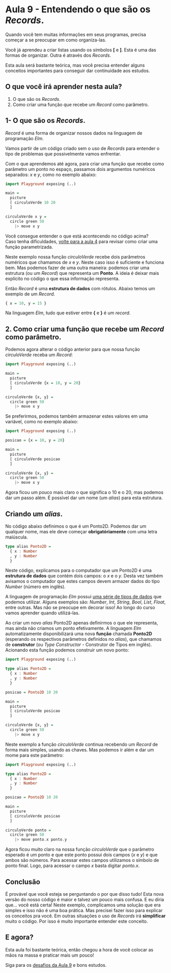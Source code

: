 # Aula 9 - Entendendo o que são os _Records_.

Quando você tem muitas informações em seus programas, 
precisa começar a se preocupar em como organiza-las.

Você já aprendeu a criar listas usando os símbolos **[** e
**]**. Esta é uma das formas de organizar. Outra é
através dos _Records_.

Esta aula será bastante teórica, mas você precisa entender 
alguns conceitos importantes para conseguir dar continuidade
aos estudos.

## O que você irá aprender nesta aula?

1. O que são os *Records*.  
2. Como criar uma função que recebe um *Record* como parâmetro.

## 1- O que são os *Records*.  

*Record* é uma forma de organizar nossos dados na linguagem
de programação *Elm*. 

Vamos partir de um código criado sem o uso de *Records* para
entender o tipo de problemas que possivelmente vamos enfrentar.

Com o que aprendemos até agora, para criar uma função que
recebe como parâmetro um ponto no espaço, passamos dois
argumentos numéricos separados: *x* e *y*, como no exemplo abaixo:

```haskell
import Playground exposing (..)

main =
  picture
  [ circuloVerde 10 20
  ]

circuloVerde x y =
  circle green 50
    |> move x y
```

Você consegue entender o que está acontecendo no código acima?  
Caso tenha dificuldades, <a href=./aula_4.md>volte para a aula 4</a> para
revisar como criar uma função parametrizada.

Neste exemplo nossa função *circuloVerde* recebe dois parâmetros numéricos
que chamamos de *x* e *y*. Neste caso isso é suficiente e funciona bem. Mas
podemos fazer de uma outra maneira: podemos criar uma estrutura (ou um *Record*)
que representa um **Ponto**. A ideia é deixar mais explícito no código o que 
essa informação representa.

Então *Record* é uma **estrutura de dados** com rótulos. Abaixo temos um exemplo
de um *Record*.

```haskell
{ x = 10, y = 15 }
```

Na linguagem _Elm_, tudo que estiver entre **{** e **}** é um *record*.

## 2. Como criar uma função que recebe um *Record* como parâmetro.

Podemos agora alterar o código anterior para que nossa função
_circuloVerde_ receba um _Record_:

```haskell
import Playground exposing (..)

main =
  picture
  [ circuloVerde {x = 10, y = 20}
  ]

circuloVerde {x, y} =
  circle green 50
    |> move x y
```

Se preferirmos, podemos também armazenar estes valores em uma variável,
como no exemplo abaixo:

```haskell
import Playground exposing (..)

posicao = {x = 10, y = 20}

main =
  picture
  [ circuloVerde posicao
  ]

circuloVerde {x, y} =
  circle green 50
    |> move x y
```

Agora ficou um pouco mais claro o que significa o 10 e o 20, mas podemos
dar um passo além. É possível dar um nome (um *alias*) para
esta estrutura.

## Criando um *alias*.

No código abaixo definimos o que é um Ponto2D. Podemos dar um qualquer nome,
mas ele deve começar **obrigatóriamente** com uma letra maiúscula.  

```haskell
type alias Ponto2D =
  { x : Number 
  , y : Number
  }
```

Neste código, explicamos para o computador que um Ponto2D é uma **estrutura de dados**
que contém dois campos: o _x_ e o _y_. Desta vez também avisamos o computador que
estes campos devem armazer dados do tipo _Number_ (número em inglês).

A linguagem de programação _Elm_ possui <a href="https://guide.elm-lang.org/types/" target=_blank>
uma série de tipos de dados</a> que podemos utilizar. Alguns exemplos são: _Number_, _Int_, _String_,
_Bool_, _List_, _Float_, entre outras. Mas não se preocupe em decorar isso! Ao longo do curso
vamos aprender quando utilizá-las.

Ao criar um novo *alias* Ponto2D apenas definirmos o que ele representa, mas ainda não
criamos um ponto efetivamente. A linguagem _Elm_ automatizamente disponibilizará
uma nova **função** chamada **Ponto2D** (esperando os respectivos parâmetros definidos no _alias_), 
que chamamos de **construtor** (ou _Type Constructor_ - Construtor de Tipos em inglês).
Acionando esta função podemos construir um novo ponto:

```haskell
import Playground exposing (..)

type alias Ponto2D =
  { x : Number 
  , y : Number
  }

posicao = Ponto2D 10 20

main =
  picture
  [ circuloVerde posicao
  ]

circuloVerde {x, y} =
  circle green 50
    |> move x y
```

Neste exemplo a função _circuloVerde_ continua recebendo um _Record_
de forma mais simples, usando as chaves. Mas podemos ir além e
dar um mome para este parâmetro:

```haskell
import Playground exposing (..)

type alias Ponto2D =
  { x : Number 
  , y : Number
  }

posicao = Ponto2D 10 20

main =
  picture
  [ circuloVerde posicao
  ]

circuloVerde ponto =
  circle green 50
    |> move ponto.x ponto.y
```

Agora ficou muito claro na nossa função _circuloVerde_ que
o parâmetro esperado é um ponto e que este ponto
possui dois campos (_x_ e _y_) e que ambos são números. 
Para acessar estes campos utilizamos o símbolo de ponto final. 
Logo, para acessar o campo _x_ basta digitar _ponto.x_.

## Conclusão

É provável que você esteja se perguntando o por que disso
tudo! Esta nova versão do nosso código é maior e talvez um pouco mais
confusa. E eu diria que... você está certa! Neste exemplo,
complicamos uma solução que era simples e isso não é uma
boa prática. Mas precisei fazer isso para explicar
os conceitos pra você. Em outras situações o uso de _Records_
irá **simplificar** muito o código. Por isso é muito importante
entender este conceito.

## E agora?

Esta aula foi bastante teórica, então chegou a hora de você
colocar as mãos na massa e praticar mais um pouco!

Siga para os [desafios da Aula 9](/aula_9_desafios.html) e bons estudos.
